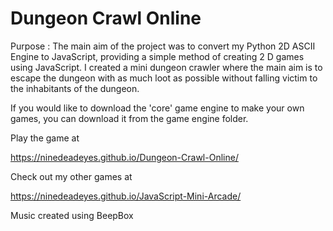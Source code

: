 # Dungeon Crawl Online 

Purpose :  The main aim of the project was to convert my Python 2D ASCII Engine to JavaScript, providing a simple method of creating 2 D games using JavaScript. 
I created a mini dungeon crawler where the main aim is to escape the dungeon with as much loot as possible without falling victim to the inhabitants of the dungeon. 

If you would like to download the 'core' game engine to make your own games, you can download it from the game engine folder. 

Play the game at 

https://ninedeadeyes.github.io/Dungeon-Crawl-Online/

Check out my other games at

https://ninedeadeyes.github.io/JavaScript-Mini-Arcade/
 
 Music created using BeepBox
